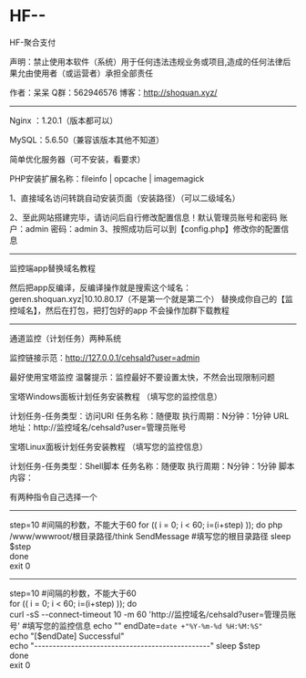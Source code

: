 # HF--
HF-聚合支付

声明：禁止使用本软件（系统）用于任何违法违规业务或项目,造成的任何法律后果允由使用者（或运营者）承担全部责任

作者：呆呆
Q群：562946576
博客：http://shoquan.xyz/

----------------------------------------------------------------------------

Nginx ：1.20.1（版本都可以）

MySQL：5.6.50（兼容该版本其他不知道）

简单优化服务器（可不安装，看要求）

PHP安装扩展名称：fileinfo | opcache | imagemagick

1、直接域名访问转跳自动安装页面（安装路径）（可以二级域名）

2、至此网站搭建完毕，请访问后自行修改配置信息！默认管理员账号和密码
     账户：admin
     密码：admin
3、按照成功后可以到【config.php】修改你的配置信息

----------------------------------------------------------------------------

监控端app替换域名教程

然后把app反编译，反编译操作就是搜索这个域名：geren.shoquan.xyz|10.10.80.17（不是第一个就是第二个）
替换成你自己的【监控域名】，然后在打包，把打包好的app
不会操作加群下载教程

----------------------------------------------------------------------------

通道监控（计划任务）两种系统

监控链接示范：http://127.0.0.1/cehsald?user=admin

最好使用宝塔监控
温馨提示：监控最好不要设置太快，不然会出现限制问题

宝塔Windows面板计划任务安装教程 （填写您的监控信息）

计划任务-任务类型：访问URl
任务名称：随便取
执行周期：N分钟：1分钟
URL地址：http://监控域名/cehsald?user=管理员账号

宝塔Linux面板计划任务安装教程 （填写您的监控信息）

计划任务-任务类型：Shell脚本
任务名称：随便取
执行周期：N分钟：1分钟
脚本内容：

有两种指令自己选择一个

----------------------------------------------------------------------------

step=10 #间隔的秒数，不能大于60
for (( i = 0; i < 60; i=(i+step) )); do
php /www/wwwroot/根目录路径/think SendMessage #填写您的根目录路径
sleep $step    
done    
exit 0

----------------------------------------------------------------------------

step=10 #间隔的秒数，不能大于60      
for (( i = 0; i < 60; i=(i+step) )); do    
    curl  -sS --connect-timeout 10 -m 60 'http://监控域名/cehsald?user=管理员账号'   #填写您的监控信息
echo "" 
endDate=`date +"%Y-%m-%d %H:%M:%S"`    
echo "[$endDate] Successful"    
echo "------------------------------------------------" 
sleep $step    
done    
exit 0
